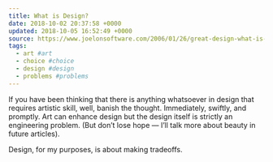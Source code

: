 ```yaml
---
title: What is Design?
date: 2018-10-02 20:37:58 +0000
updated: 2018-10-05 16:52:49 +0000
source: https://www.joelonsoftware.com/2006/01/26/great-design-what-is-design-first-draft/
tags:
  - art #art
  - choice #choice
  - design #design
  - problems #problems
---
```

If you have been thinking that there is anything whatsoever in design that requires artistic skill, well, banish the thought. Immediately, swiftly, and promptly. Art can enhance design but the design itself is strictly an engineering problem. (But don’t lose hope — I’ll talk more about beauty in future articles).
Design, for my purposes, is about making tradeoffs.
